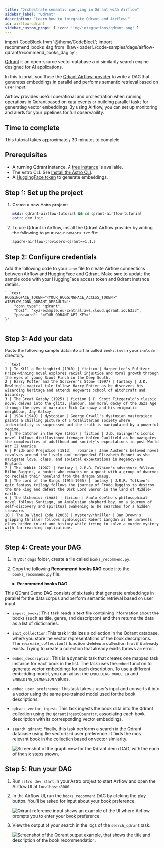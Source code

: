 ```yaml
---
title: "Orchestrate semantic querying in Qdrant with Airflow"
sidebar_label: "Qdrant"
description: "Learn how to integrate Qdrant and Airflow."
id: airflow-qdrant
sidebar_custom_props: { icon: 'img/integrations/qdrant.png' }
---
```


import CodeBlock from '@theme/CodeBlock';
import recommend_books_dag from '!!raw-loader!../code-samples/dags/airflow-qdrant/recommend_books_dag.py';

[Qdrant](https://qdrant.tech/) is an open-source vector database and similarity search engine designed for AI applications.

In this tutorial, you'll use the [Qdrant Airflow provider](https://airflow.apache.org/docs/apache-airflow-providers-qdrant/stable/index.html) to write a DAG that generates embeddings in parallel and performs semantic retrieval based on user input.

Airflow provides useful operational and orchestration when running operations in Qdrant based on data events or building parallel tasks for generating vector embeddings. By using Airflow, you can set up monitoring and alerts for your pipelines for full observability.

## Time to complete

This tutorial takes approximately 30 minutes to complete.

## Prerequisites

- A running Qdrant instance. A [free instance](https://cloud.qdrant.io) is available.
- The Astro CLI. See [Install the Astro CLI](https://www.astronomer.io/docs/astro/cli/install-cli).
- A [HuggingFace token](https://huggingface.co/docs/hub/en/security-tokens) to generate embeddings.

## Step 1: Set up the project

1. Create a new Astro project:

    ```bash
    mkdir qdrant-airflow-tutorial && cd qdrant-airflow-tutorial
    astro dev init
    ```

2. To use Qdrant in Airflow, install the Qdrant Airflow provider by adding the following to your `requirements.txt` file:

    ```text
    apache-airflow-providers-qdrant==1.1.0
    ```

## Step 2: Configure credentials

Add the following code to your `.env` file to create Airflow connections between Airflow and HuggingFace and Qdrant. Make sure to update the sample code with your HuggingFace access token and Qdrant instance details.

    ```text
    HUGGINGFACE_TOKEN="<YOUR_HUGGINGFACE_ACCESS_TOKEN>"
    AIRFLOW_CONN_QDRANT_DEFAULT='{
        "conn_type": "qdrant",
        "host": "xyz-example.eu-central.aws.cloud.qdrant.io:6333",
        "password": "<YOUR_QDRANT_API_KEY>"
    }'
    ```

## Step 3: Add your data

Paste the following sample data into a file called `books.txt` in your `include` directory.

    ```text
    1 | To Kill a Mockingbird (1960) | fiction | Harper Lee's Pulitzer Prize-winning novel explores racial injustice and moral growth through the eyes of young Scout Finch in the Deep South.
    2 | Harry Potter and the Sorcerer's Stone (1997) | fantasy | J.K. Rowling's magical tale follows Harry Potter as he discovers his wizarding heritage and attends Hogwarts School of Witchcraft and Wizardry.
    3 | The Great Gatsby (1925) | fiction | F. Scott Fitzgerald's classic novel delves into the glitz, glamour, and moral decay of the Jazz Age through the eyes of narrator Nick Carraway and his enigmatic neighbour, Jay Gatsby.
    4 | 1984 (1949) | dystopian | George Orwell's dystopian masterpiece paints a chilling picture of a totalitarian society where individuality is suppressed and the truth is manipulated by a powerful regime.
    5 | The Catcher in the Rye (1951) | fiction | J.D. Salinger's iconic novel follows disillusioned teenager Holden Caulfield as he navigates the complexities of adulthood and society's expectations in post-World War II America.
    6 | Pride and Prejudice (1813) | romance | Jane Austen's beloved novel revolves around the lively and independent Elizabeth Bennet as she navigates love, class, and societal expectations in Regency-era England.
    7 | The Hobbit (1937) | fantasy | J.R.R. Tolkien's adventure follows Bilbo Baggins, a hobbit who embarks on a quest with a group of dwarves to reclaim their homeland from the dragon Smaug.
    8 | The Lord of the Rings (1954-1955) | fantasy | J.R.R. Tolkien's epic fantasy trilogy follows the journey of Frodo Baggins to destroy the One Ring and defeat the Dark Lord Sauron in the land of Middle-earth.
    9 | The Alchemist (1988) | fiction | Paulo Coelho's philosophical novel follows Santiago, an Andalusian shepherd boy, on a journey of self-discovery and spiritual awakening as he searches for a hidden treasure.
    10 | The Da Vinci Code (2003) | mystery/thriller | Dan Brown's gripping thriller follows symbologist Robert Langdon as he unravels clues hidden in art and history while trying to solve a murder mystery with far-reaching implications.
    ```

## Step 4: Create your DAG

1. In your `dags` folder, create a file called `books_recommend.py`.

2. Copy the following **Recommend books DAG** code into the `books_recommend.py` file.

    <details>
    <summary><strong>Recommend books DAG</strong></summary>
    <CodeBlock language="python">{recommend_books_dag}</CodeBlock>
    </details>

This QDrant Demo DAG consists of six tasks that generate embeddings in parallel for the data corpus and perform semantic retrieval based on user input.
- `import_books`: This task reads a text file containing information about the books (such as title, genre, and description) and then returns the data as a list of dictionaries.

- `init_collection`: This task initializes a collection in the Qdrant database, where you store the vector representations of the book descriptions. The `recreate_collection()` function deletes a collection first if it already exists. Trying to create a collection that already exists throws an error.

- `embed_description`: This is a dynamic task that creates one mapped task instance for each book in the list. The task uses the `embed` function to generate vector embeddings for each description. To use a different embedding model, you can adjust the `EMBEDDING_MODEL_ID` and `EMBEDDING_DIMENSION` values.

- `embed_user_preference`: This task takes a user’s input and converts it into a vector using the same pre-trained model used for the book descriptions.

- `qdrant_vector_ingest`: This task ingests the book data into the Qdrant collection using the `QdrantIngestOperator`, associating each book description with its corresponding vector embeddings.

- `search_qdrant`: Finally, this task performs a search in the Qdrant database using the vectorized user preference. It finds the most relevant book in the collection based on vector similarity.

    ![Screenshot of the graph view for the Qdrant demo DAG, with the each of the six steps shown.](/img/integrations/qdrant-demo-dag.png)

## Step 5: Run your DAG

1. Run `astro dev start` in your Astro project to start Airflow and open the Airflow UI at `localhost:8080`.

2. In the Airflow UI, run the `books_recommend` DAG by clicking the play button. You'll be asked for input about your book preference.

    ![Qdrant reference input shows an example of the UI where Airflow prompts you to enter your book preference.](/img/integrations/qdrant-reference-input.png)

3. View the output of your search in the logs of the `search_qdrant` task.

    ![Screenshot of the Qdrant output example, that shows the title and description of the book recommendation.](/img/integrations/qdrant-output.png)
